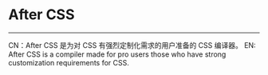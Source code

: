 # After CSS

---

CN：After CSS 是为对 CSS 有强烈定制化需求的用户准备的 CSS 编译器。
EN: After CSS is a compiler made for pro users those who have strong customization requirements for CSS.
